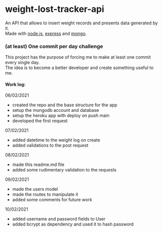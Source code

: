 # weight-lost-tracker-api
An API that allows to insert weight records and presents data generated by it.  
Made with [node.js], [express] and [mongo].

[node.js]: <https://nodejs.org/en/>
[express]: <https://expressjs.com/>
[mongo]: <https://www.mongodb.com/>

### (at least) One commit per day challenge
This project has the purpose of forcing me to make at least one commit every single day.  
The idea is to become a better developer and create something useful to me.

#### Work log:
06/02/2021
* created the repo and the base structure for the app
* setup the mongodb account and database
* setup the heroku app with deploy on push main
* developed the first request

07/02/2021
* added datetime to the weight log on create
* added validations to the post request

08/02/2021
* made this readme.md file
* added some rudimentary validation to the requests

09/02/2021
* made the users model
* made the routes to manipulate it
* added some comments for future work

10/02/2021
* added username and password fields to User
* added bcrypt as dependency and used it to hash password